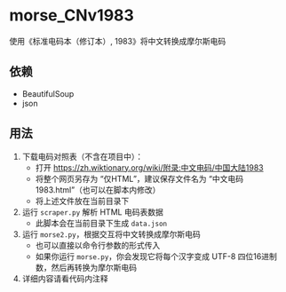 # morse_CNv1983
使用《标准电码本（修订本）, 1983》将中文转换成摩尔斯电码

## 依赖

* BeautifulSoup
* json

## 用法

1. 下载电码对照表（不含在项目中）：
     * 打开 https://zh.wiktionary.org/wiki/附录:中文电码/中国大陆1983 
     * 将整个网页另存为 “仅HTML”，建议保存文件名为 “中文电码1983.html”（也可以在脚本内修改）
     * 将上述文件放在当前目录下
2. 运行 `scraper.py` 解析 HTML 电码表数据
     * 此脚本会在当前目录下生成 `data.json`
3. 运行 `morse2.py`，根据交互将中文转换成摩尔斯电码
     * 也可以直接以命令行参数的形式传入
     * 如果你运行 `morse.py`，你会发现它将每个汉字变成 UTF-8 四位16进制数，然后再转换为摩尔斯电码
4. 详细内容请看代码内注释

